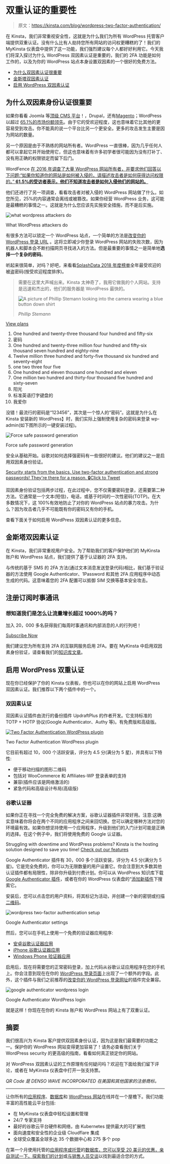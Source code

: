 # 双重认证的重要性

> 原文：<https://kinsta.com/blog/wordpress-two-factor-authentication/>

在 Kinsta，我们非常重视安全性，这就是为什么我们为所有 WordPress 托管客户端提供双重认证。没有什么比有人劫持您所有网站的访问权更糟糕的了！我们的 MyKinsta 仪表盘中提供了这一功能，我们强烈建议每个人都好好利用它。今天我们将深入探讨为什么 WordPress 双因素认证是重要的，我们的 2FA 功能是如何工作的，以及为你的 WordPress 站点本身设置双因素的一个很好的免费方法。

*   [为什么双因素认证很重要](#why-two-factor-is-important)
*   [金斯塔双因素认证](#kinsta-two-factor-authentication)
*   [启用 WordPress 双因素认证](#enable-wordpress-two-factor-authentication)

## 为什么双因素身份认证很重要

如果你看看 Joomla 等[顶级 CMS 平台](https://kinsta.com/knowledgebase/content-management-system/)！，Drupal，还有[Magento](https://kinsta.com/magento-market-share/)；WordPress 以超过 [65.1%的市场份额领先](https://kinsta.com/wordpress-market-share/)。由于它的受欢迎程度，这也意味着它比其他的更容易受到攻击。你不能真的说一个平台比另一个更安全。更多的攻击发生主要是因为网站的数量。

另一个原因是由于不熟练的网站所有者。WordPress 一直很棒，因为几乎任何人都可以拿起它并开始使用它，但这也意味着有许多初学者很可能因为没有打补丁、没有用正确的权限锁定而留下后门。

WordFence [在 2016 年调查了大量 WordPress 网站所有者，并要求他们回答以下问题:“如果你知道你的网站是如何被入侵的，请描述攻击者是如何获得访问权限的。” **61.5%的受访者表示，他们不知道攻击者是如何入侵他们的网站的。**](https://www.wordfence.com/blog/2016/03/attackers-gain-access-wordpress-sites/)

他们还进行了另一项调查，看看攻击者对被入侵的 WordPress 网站做了什么。如您所见，25%的内容通常会离线或被篡改。如果你经营 WordPress 业务，这可能是最糟糕的事情之一。这就是为什么您应该先实施安全措施，而不是后实施。

![what wordpress attackers do](img/acc8ffdee3f0ae54f73855635ab2b9cc.png "What WordPress attackers do")

What WordPress attackers do



有很多方法可以锁定一个 WordPress 站点，一个简单的方法是[改变你的 WordPress 登录 URL](https://kinsta.com/blog/wordpress-login-url/#change-login-page) 。这将立即减少你登录 WordPress 网站的失败次数，因为机器人和脚本会不断扫描网页寻找进入的方法。但是最重要的事情之一是简单地**选择一个复杂的密码**。

听起来很简单，对吗？好吧，来看看[SplashData 2018 年度榜单](https://www.teampassword.com/blog/worst-passwords-of-2018)全年最受欢迎的被盗密码(按受欢迎程度排序)。





> 需要在这里大声喊出来。Kinsta 太神奇了，我用它做我的个人网站。支持是迅速和杰出的，他们的服务器是 WordPress 最快的。
> 
> <footer class="wp-block-kinsta-client-quote__footer">
> 
> ![A picture of Phillip Stemann looking into the camera wearing a blue button down shirt](img/12b77bdcd297e9bf069df2f3413ad833.png)
> 
> <cite class="wp-block-kinsta-client-quote__cite">Phillip Stemann</cite></footer>

[View plans](https://kinsta.com/plans/)

1.  One hundred and twenty-three thousand four hundred and fifty-six
2.  密码
3.  One hundred and twenty-three million four hundred and fifty-six thousand seven hundred and eighty-nine
4.  Twelve million three hundred and forty-five thousand six hundred and seventy-eight
5.  one two three four five
6.  One hundred and eleven thousand one hundred and eleven
7.  One million two hundred and thirty-four thousand five hundred and sixty-seven
8.  阳光
9.  标准英语打字键盘的
10.  我爱你

没错！最流行的密码是“123456”，其次是一个惊人的“密码”。这就是为什么在 Kinsta 安装新的 WordPress】时，我们实际上强制使用复杂的密码来登录 wp-admin(如下图所示的一键安装过程)。

![Force safe password generation](img/5adf0970f4429e482dbc8d6b18e75b25.png)

Force safe password generation



安全从基础开始。谷歌对如何选择强密码有一些很好的建议。他们的建议之一是启用双因素身份验证。

[Security starts from the basics. Use two-factor authentication and strong passwords! They're there for a reason. 🔒Click to Tweet](https://twitter.com/intent/tweet?url=https%3A%2F%2Fkinsta.com%2Fblog%2Fwordpress-two-factor-authentication%2F&via=kinsta&text=Security+starts+from+the+basics.+Use+two-factor+authentication+and+strong+passwords%21+They%27re+there+for+a+reason.+%F0%9F%94%92&hashtags=websec%2Chosting)

双因素身份验证包括两步过程，在此过程中，您不仅需要密码登录，还需要第二种方法。它通常是一个文本(短信)，电话，或基于时间的一次性密码(TOTP)。在大多数情况下，这 100%有效地防止了对你的 WordPress 站点的暴力攻击。为什么？因为攻击者几乎不可能既有你的密码又有你的手机。

查看下面关于如何启用 WordPress 双因素认证的更多信息。

## 金斯塔双因素认证

在 Kinsta，我们非常重视用户安全。为了帮助我们的客户保护他们的 MyKinsta 账户和 WordPress 站点，我们提供了基于认证器的 2FA 支持。

与传统的基于 SMS 的 2FA 方法(通过文本消息发送登录代码)相比，我们基于验证器的方法使用 Google Authenticator、1Password 和其他 2FA 应用程序中动态生成的代码。这意味着您的 2FA 配置可以抵御 SIM 交换等基本安全攻击。

## 注册订阅时事通讯



### 想知道我们是怎么让流量增长超过 1000%的吗？

加入 20，000 多名获得我们每周时事通讯和内部消息的人的行列吧！

[Subscribe Now](#newsletter)

我们建议您为所有支持 2FA 的互联网服务启用 2FA。要在 MyKinsta 中启用双因素身份验证，请查看我们的[知识库文章](https://kinsta.com/help/two-factor-authentication/)。

## 启用 WordPress 双重认证

现在你已经保护了你的 Kinsta 仪表板，你也可以在你的网站上启用 WordPress 双因素认证。我们推荐以下两个插件中的一个。

### 双因素认证

双因素认证插件由流行的备份插件 UpdraftPlus 的作者开发。它支持标准的 TOTP + HOTP 协议(Google Authenticator、Authy 等)。有免费版和高级版。

[![Two Factor Authentication WordPress plugin](img/b309d9aaec97bc463af9991c058f1b69.png)](https://wordpress.org/plugins/two-factor-authentication/)

Two Factor Authentication WordPress plugin



它目前有超过 10，000 个活跃安装，评分为 4.5 分(满分为 5 星)，并具有以下特性:

*   便于移动扫描的图形二维码
*   包括对 WooCommerce 和 Affiliates-WP 登录表单的支持
*   兼容(插件应该是网络激活的)
*   紧急代码和高级设计布局(高级版)

### 谷歌认证器

如果你正在寻找一个完全免费的解决方案，谷歌认证器插件非常好用。注意:这确实意味着你将会在两个不同的应用程序之间来回切换。您可以确定哪种方法对您的环境最有效。如果你想坚持使用一个应用程序，升级到他们的入门计划可能是正确的选择。在这个例子中，我们将使用免费的 Google 认证器。

Struggling with downtime and WordPress problems? Kinsta is the hosting solution designed to save you time! [Check out our features](https://kinsta.com/features/)

Google Authenticator 插件有 30，000 多个活跃安装，评分为 4.5 分(满分为 5 星)。它是完全免费的，你可以为无限数量的用户设置它。你会注意到大多数其他认证插件都有局限性，除非你升级到付费计划。你可以从 WordPress 知识库下载 [Google Authenticator 插件](https://wordpress.org/plugins/google-authenticator/)，或者在你的 WordPress 仪表盘的“[添加新插件](https://kinsta.com/knowledgebase/how-to-install-wordpress-plugins/)下搜索它。

安装后，您可以点击您的用户资料，将其标记为活动，并创建一个新的密钥或扫描[二维码](https://kinsta.com/blog/create-qr-code/)。

![wordpress two-factor authentication setup](img/73b9ddf180c87a60548476f5baade3e2.png "Google Authenticator settings")

Google Authenticator settings



然后，您可以在手机上使用一个免费的验证器应用程序:

*   [安卓谷歌认证器应用](https://play.google.com/store/apps/details?id=com.google.android.apps.authenticator2&hl=en)
*   [iPhone 谷歌认证器应用](https://itunes.apple.com/us/app/google-authenticator/id388497605?mt=8)
*   [Windows Phone 验证器应用](https://www.microsoft.com/en-us/store/apps/authenticator/9wzdncrfj3rj)

启用后，现在将需要您的正常密码登录，加上代码从谷歌认证应用程序在您的手机上。你会注意到现在在你的 [WordPress 登录页面](https://kinsta.com/blog/wordpress-login-url/)上出现了一个额外的字段。此外，这个插件与我们之前推荐的[改变你的 WordPress 登录网址](https://kinsta.com/blog/wordpress-login-url/)的插件完全兼容。

![google authenticator wordpress login](img/2580bba45ea7796c3b7ee2bf35a45798.png "Google Authenticator WordPress login")

Google Authenticator WordPress login



就是这样！你现在在你的 Kinsta 账户和 WordPress 网站上有了双重认证。

## 摘要

我们很高兴为 Kinsta 客户提供双因素身份认证，因为这是我们最需要的功能之一。保护你的 WordPress 网站变得更加容易了！请务必查看我们关于 WordPress security 的更高级的指南，看看如何真正锁定你的网站。

对 WordPress 双因素认证的工作原理有任何疑问吗？欢迎在下面给我们留下评论，或者在 MyKinsta 仪表盘中打开一张支持票。

*QR Code 是 DENSO WAVE INCORPORATED 在美国和其他国家的注册商标。*

* * *

让你所有的[应用程序](https://kinsta.com/application-hosting/)、[数据库](https://kinsta.com/database-hosting/)和 [WordPress 网站](https://kinsta.com/wordpress-hosting/)在线并在一个屋檐下。我们功能丰富的高性能云平台包括:

*   在 MyKinsta 仪表盘中轻松设置和管理
*   24/7 专家支持
*   最好的谷歌云平台硬件和网络，由 Kubernetes 提供最大的可扩展性
*   面向速度和安全性的企业级 Cloudflare 集成
*   全球受众覆盖全球多达 35 个数据中心和 275 多个 pop

在第一个月使用托管的[应用程序或托管](https://kinsta.com/application-hosting/)的[数据库，您可以享受 20 美元的优惠，亲自测试一下。探索我们的](https://kinsta.com/database-hosting/)[计划](https://kinsta.com/plans/)或[与销售人员交谈](https://kinsta.com/contact-us/)以找到最适合您的方式。